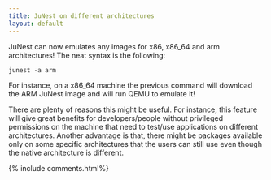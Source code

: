 ```yaml
---
title: JuNest on different architectures
layout: default
---
```


JuNest can now emulates any images for x86, x86\_64 and arm architectures!
The neat syntax is the following:

    junest -a arm

For instance, on a x86\_64 machine the previous command will download
the ARM JuNest image and will run QEMU to emulate it!
<!--more-->

There are plenty of reasons this might be useful. For instance, this feature
will give great benefits for developers/people without privileged
permissions on the machine that need to test/use applications on
different architectures. Another advantage is that, there might be packages
available only on some specific architectures that the users can still use
even though the native architecture is different.

{% include comments.html%}

